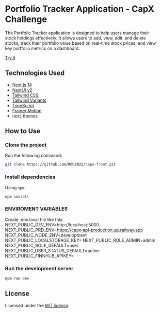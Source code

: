 # Portfolio Tracker Application - CapX Challenge

The Portfolio Tracker application is designed to help users manage their stock holdings effectively. It allows users to add, view, edit, and delete stocks, track their portfolio value based on real-time stock prices, and view key portfolio metrics on a dashboard.

[Try it](https://capx-front.vercel.app/)

## Technologies Used

- [Next.js 14](https://nextjs.org/docs/getting-started)
- [NextUI v2](https://nextui.org/)
- [Tailwind CSS](https://tailwindcss.com/)
- [Tailwind Variants](https://tailwind-variants.org)
- [TypeScript](https://www.typescriptlang.org/)
- [Framer Motion](https://www.framer.com/motion/)
- [next-themes](https://github.com/pacocoursey/next-themes)

## How to Use

### Clone the project

Run the following command:

```bash
git clone https://github.com/ROR2022/capx-front.git
```

### Install dependencies

Using `npm`:

```bash
npm install
```

### ENVIROMENT VARIABLES

Create .env.local file like this:
NEXT_PUBLIC_DEV_ENV=http://localhost:5000
NEXT_PUBLIC_PRD_ENV=https://capx-api-production.up.railway.app
NEXT_PUBLIC_NODE_ENV=development
NEXT_PUBLIC_LOCALSTORAGE_KEY=
NEXT_PUBLIC_ROLE_ADMIN=admin
NEXT_PUBLIC_ROLE_DEFAULT=user
NEXT_PUBLIC_USER_STATUS_DEFAULT=active
NEXT_PUBLIC_FINNHUB_APIKEY=

### Run the development server

```bash
npm run dev
```

## License

Licensed under the [MIT license](https://github.com/nextui-org/next-app-template/blob/main/LICENSE).
